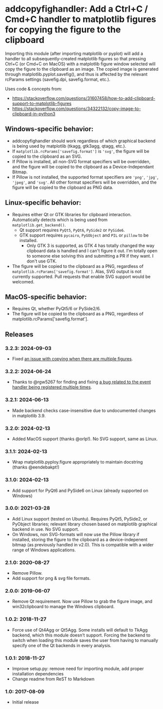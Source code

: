 addcopyfighandler: Add a Ctrl+C / Cmd+C handler to matplotlib figures for copying the figure to the clipboard
======================================================================================================

Importing this module (after importing matplotlib or pyplot) will add a handler
to all subsequently-created matplotlib figures
so that pressing Ctrl+C (or Cmd+C on MacOS) with a matplotlib figure window selected will copy
the figure to the clipboard as an image.  The copied image is generated through
matplotlib.pyplot.savefig(), and thus is affected by the relevant rcParams
settings (savefig.dpi, savefig.format, etc.).

Uses code & concepts from:
- https://stackoverflow.com/questions/31607458/how-to-add-clipboard-support-to-matplotlib-figures
- https://stackoverflow.com/questions/34322132/copy-image-to-clipboard-in-python3


## Windows-specific behavior:

- addcopyfighandler should work regardless of which graphical backend is being used by matplotlib
    (tkagg, gtk3agg, qtagg, etc.).
- If `matplotlib.rcParams['savefig.format']` is `'svg'`, the figure will be copied to the clipboard
    as an SVG.
- If Pillow is installed, all non-SVG format specifiers will be overridden, and the
    figure will be copied to the clipboard as a Device-Independant Bitmap.
- If Pillow is not installed, the supported format specifiers are `'png'`, `'jpg'`, `'jpeg'`, and `'svg'`.
    All other format specifiers will be overridden, and the figure will be copied to the clipboard as PNG data.


## Linux-specific behavior:

- Requires either Qt or GTK libraries for clipboard interaction. Automatically detects which is being used from
    `matplotlib.get_backend()`.
    - Qt support requires `PyQt5`, `PyQt6`, `PySide2` or `PySide6`.
    - GTK support requires `pycairo`, `PyGObject` and `PIL` or `pillow` to be installed.
      - Only GTK 3 is supported, as GTK 4 has totally changed the way clipboard data is handled and I can't figure
        it out. I'm totally open to someone else solving this and submitting a PR if they want. I don't use GTK.
- The figure will be copied to the clipboard as a PNG, regardless of `matplotlib.rcParams['savefig.format']`. Alas, SVG output is not currently supported. Pull requests that enable SVG support would be welcomed.


## MacOS-specific behavior:

- Requires Qt, whether PyQt5/6 or PySide2/6.
- The figure will be copied to the clipboard as a PNG, regardless of matplotlib.rcParams['savefig.format'].

Releases
--------
### 3.2.3: 2024-09-03

- Fixed [an issue with copying when there are multiple figures](https://github.com/joshburnett/addcopyfighandler/issues/19).

### 3.2.2: 2024-06-24

- Thanks to @rgw5267 for finding and fixing [a bug related to the event handler being registered multiple times](https://github.com/joshburnett/addcopyfighandler/issues/17).

### 3.2.1: 2024-06-13

- Made backend checks case-insensitive due to undocumented changes in matplotlib 3.9.

### 3.2.0: 2024-02-13

- Added MacOS support (thanks @orlp!). No SVG support, same as Linux.

### 3.1.1: 2024-02-13

- Wrap matplotlib.pyploy.figure appropriately to maintain docstring (thanks @eendebakpt!)

### 3.1.0: 2024-02-13

- Add support for PyQt6 and PySide6 on Linux (already supported on Windows)

### 3.0.0: 2021-03-28

- Add Linux support (tested on Ubuntu). Requires PyQt5, PySide2, or PyObject libraries; relevant library chosen based on matplotlib graphical backend in use. No SVG support.
- On Windows, non SVG-formats will now use the Pillow library if installed, storing the figure to the clipboard as a device-indepenent bitmap (as previously handled in v2.0). This is compatible with a wider range of Windows applications.

### 2.1.0: 2020-08-27

- Remove Pillow.
- Add support for png & svg file formats.

### 2.0.0: 2019-06-07

- Remove Qt requirement. Now use Pillow to grab the figure image, and win32clipboard to manage the Windows clipboard.


### 1.0.2: 2018-11-27

- Force use of Qt4Agg or Qt5Agg. Some installs will default to TkAgg backend, which this module
doesn't support. Forcing the backend to switch when loading this module saves the user from having
to manually specify one of the Qt backends in every analysis.


### 1.0.1: 2018-11-27

- Improve setup.py: remove need for importing module, add proper installation dependencies
- Change readme from ReST to Markdown


### 1.0: 2017-08-09

- Initial release

